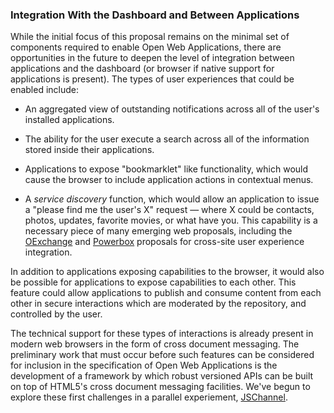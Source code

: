 ### Integration With the Dashboard and Between Applications

While the initial focus of this proposal remains on the minimal set of components required to enable Open Web Applications, there are opportunities in the future to deepen the level of integration between applications and the dashboard (or browser if native support for applications is present).  The types of user experiences that could be enabled include:

* An aggregated view of outstanding notifications across all of the user's installed applications.

* The ability for the user execute a search across all of the information stored inside their applications.

* Applications to expose "bookmarklet" like functionality, which would cause the browser to include application actions in contextual menus.

* A *service discovery* function, which would allow an application to issue a "please find me the user's X" request &mdash; where X could be contacts, photos, updates, favorite movies, or what have you.  This capability is a necessary piece of many emerging web proposals, including the <a href="http://www.oexchange.org/">OExchange</a> and <a href="http://berjon.com/blog/2010/09/dap.html">Powerbox</a> proposals for cross-site user experience integration.

In addition to applications exposing capabilities to the browser, it would also be possible for applications to expose capabilities to each other.  This feature could allow applications to publish and consume content from each other in secure interactions which are moderated by the repository, and controlled by the user.

The technical support for these types of interactions is already present in modern web browsers in the form of cross document messaging.  The preliminary work that must occur before such features can be considered for inclusion in the specification of Open Web Applications is the development of a framework by which robust versioned APIs can be built on top of HTML5's cross document messaging facilities.  We've begun to explore these first challenges in a parallel experiement, [JSChannel](http://github.com/mozilla/jschannel).
